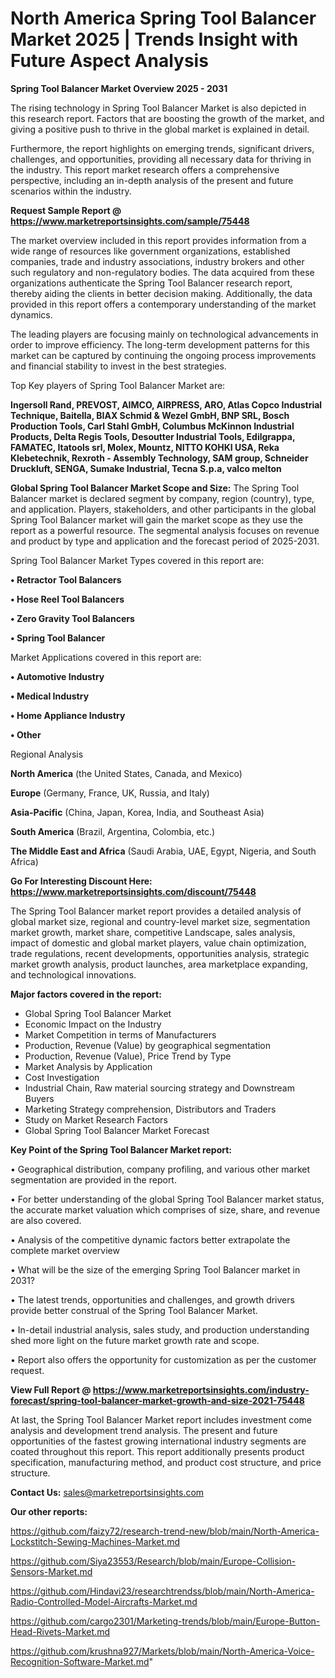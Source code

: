 # North America Spring Tool Balancer Market 2025 | Trends Insight with Future Aspect Analysis

<Strong> Spring Tool Balancer Market Overview 2025 - 2031</strong>

The rising technology in Spring Tool Balancer Market is also depicted in this research report. Factors that are boosting the growth of the market, and giving a positive push to thrive in the global market is explained in detail.

Furthermore, the report highlights on emerging trends, significant drivers, challenges, and opportunities, providing all necessary data for thriving in the industry. This report market research offers a comprehensive perspective, including an in-depth analysis of the present and future scenarios within the industry.

<strong>Request Sample Report @ <a href=https://www.marketreportsinsights.com/sample/75448>https://www.marketreportsinsights.com/sample/75448</a></strong>

The market overview included in this report provides information from a wide range of resources like government organizations, established companies, trade and industry associations, industry brokers and other such regulatory and non-regulatory bodies. The data acquired from these organizations authenticate the Spring Tool Balancer research report, thereby aiding the clients in better decision making. Additionally, the data provided in this report offers a contemporary understanding of the market dynamics.

The leading players are focusing mainly on technological advancements in order to improve efficiency. The long-term development patterns for this market can be captured by continuing the ongoing process improvements and financial stability to invest in the best strategies.

Top Key players of Spring Tool Balancer Market are:

<strong>Ingersoll Rand, PREVOST, AIMCO, AIRPRESS, ARO, Atlas Copco Industrial Technique, Baitella, BIAX Schmid & Wezel GmbH, BNP SRL, Bosch Production Tools, Carl Stahl GmbH, Columbus McKinnon Industrial Products, Delta Regis Tools, Desoutter Industrial Tools, Edilgrappa, FAMATEC, Itatools srl, Molex, Mountz, NITTO KOHKI USA, Reka Klebetechnik, Rexroth - Assembly Technology, SAM group, Schneider Druckluft, SENGA, Sumake Industrial, Tecna S.p.a, valco melton</strong>

<strong><b>Global Spring Tool Balancer Market Scope and Size:</b></strong>
The Spring Tool Balancer market is declared segment by company, region (country), type, and application. Players, stakeholders, and other participants in the global Spring Tool Balancer market will gain the market scope as they use the report as a powerful resource. The segmental analysis focuses on revenue and product by type and application and the forecast period of 2025-2031.

Spring Tool Balancer Market Types covered in this report are:

<strong>• Retractor Tool Balancers

• Hose Reel Tool Balancers

• Zero Gravity Tool Balancers

• Spring Tool Balancer</strong>

Market Applications covered in this report are:

<strong>• Automotive Industry

• Medical Industry

• Home Appliance Industry

• Other</strong> 

Regional Analysis

<strong>North America</strong> (the United States, Canada, and Mexico)

<strong>Europe</strong> (Germany, France, UK, Russia, and Italy)

<strong>Asia-Pacific</strong> (China, Japan, Korea, India, and Southeast Asia)

<strong>South America</strong> (Brazil, Argentina, Colombia, etc.)

<strong>The Middle East and Africa</strong> (Saudi Arabia, UAE, Egypt, Nigeria, and South Africa)

<strong>Go For Interesting Discount Here: <a href=https://www.marketreportsinsights.com/discount/75448>https://www.marketreportsinsights.com/discount/75448</a></strong>

The Spring Tool Balancer market report provides a detailed analysis of global market size, regional and country-level market size, segmentation market growth, market share, competitive Landscape, sales analysis, impact of domestic and global market players, value chain optimization, trade regulations, recent developments, opportunities analysis, strategic market growth analysis, product launches, area marketplace expanding, and technological innovations.

<strong><b>Major factors covered in the report:</b></strong>
<ul>
  <li>Global Spring Tool Balancer Market </li>
  <li>Economic Impact on the Industry</li>
  <li>Market Competition in terms of Manufacturers</li>
  <li>Production, Revenue (Value) by geographical segmentation</li>
  <li>Production, Revenue (Value), Price Trend by Type</li>
  <li>Market Analysis by Application</li>
  <li>Cost Investigation</li>
  <li>Industrial Chain, Raw material sourcing strategy and Downstream Buyers</li>
  <li>Marketing Strategy comprehension, Distributors and Traders</li>
  <li>Study on Market Research Factors</li>
  <li>Global Spring Tool Balancer Market Forecast</li>
</ul>

<strong><b>Key Point of the Spring Tool Balancer Market report:</b></strong>

• Geographical distribution, company profiling, and various other market segmentation are provided in the report.

• For better understanding of the global Spring Tool Balancer market status, the accurate market valuation which comprises of size, share, and revenue are also covered.

• Analysis of the competitive dynamic factors better extrapolate the complete market overview

• What will be the size of the emerging Spring Tool Balancer market in 2031?

• The latest trends, opportunities and challenges, and growth drivers provide better construal of the Spring Tool Balancer Market.

• In-detail industrial analysis, sales study, and production understanding shed more light on the future market growth rate and scope.

• Report also offers the opportunity for customization as per the customer request.

<strong><b>View Full Report @ <a href=https://www.marketreportsinsights.com/industry-forecast/spring-tool-balancer-market-growth-and-size-2021-75448>https://www.marketreportsinsights.com/industry-forecast/spring-tool-balancer-market-growth-and-size-2021-75448</a></b></strong>


At last, the Spring Tool Balancer Market report includes investment come analysis and development trend analysis. The present and future opportunities of the fastest growing international industry segments are coated throughout this report. This report additionally presents product specification, manufacturing method, and product cost structure, and price structure.

<strong>Contact Us:</strong>
sales@marketreportsinsights.com

<strong>Our other reports:</strong>

<a href=https://github.com/faizy72/research-trend-new/blob/main/North-America-Lockstitch-Sewing-Machines-Market.md>https://github.com/faizy72/research-trend-new/blob/main/North-America-Lockstitch-Sewing-Machines-Market.md</a>

<a href=https://github.com/Siya23553/Research/blob/main/Europe-Collision-Sensors-Market.md>https://github.com/Siya23553/Research/blob/main/Europe-Collision-Sensors-Market.md</a>

<a href=https://github.com/Hindavi23/researchtrendss/blob/main/North-America-Radio-Controlled-Model-Aircrafts-Market.md>https://github.com/Hindavi23/researchtrendss/blob/main/North-America-Radio-Controlled-Model-Aircrafts-Market.md</a>

<a href=https://github.com/cargo2301/Marketing-trends/blob/main/Europe-Button-Head-Rivets-Market.md>https://github.com/cargo2301/Marketing-trends/blob/main/Europe-Button-Head-Rivets-Market.md</a>

<a href=https://github.com/krushna927/Markets/blob/main/North-America-Voice-Recognition-Software-Market.md>https://github.com/krushna927/Markets/blob/main/North-America-Voice-Recognition-Software-Market.md</a>"
